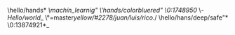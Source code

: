 \\hello/hands*
_*\\*machín_learnig"*
\\'hands/color*_blue_*red"
\\0:1748950*_
\\*-Hello/world*_
\\°=master*yellow/#2278/juan/luis/rico.*/
\\hello/hans/deep/safe"*
\\0:13874921*_
